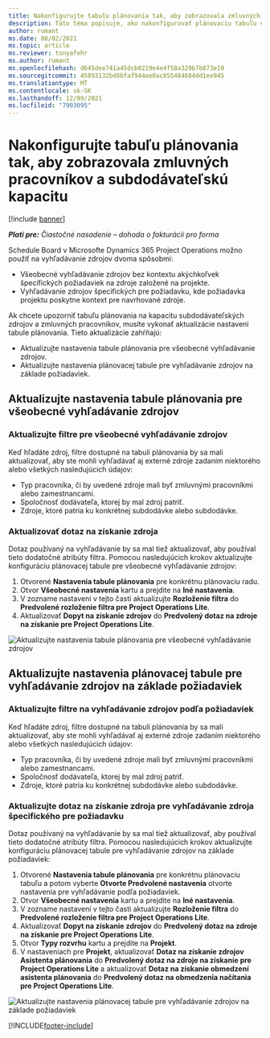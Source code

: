 ```yaml
---
title: Nakonfigurujte tabuľu plánovania tak, aby zobrazovala zmluvných pracovníkov a subdodávateľskú kapacitu
description: Táto téma popisuje, ako nakonfigurovať plánovaciu tabuľu v spoločnosti Microsoft Dynamics 365 Project Operations ukázať kapacitu subdodávateľských zdrojov pri personálnom zabezpečení požiadaviek na zdroje projektu.
author: rumant
ms.date: 08/02/2021
ms.topic: article
ms.reviewer: tonyafehr
ms.author: rumant
ms.openlocfilehash: d645dee741a45dcb0219e4e4f58a329b7b873e10
ms.sourcegitcommit: 45893132bd8bfaf944ee0ac855484684dd1ee945
ms.translationtype: MT
ms.contentlocale: sk-SK
ms.lasthandoff: 12/09/2021
ms.locfileid: "7903095"
---
```

# <a name="configure-schedule-board-to-show-contract-workers-and-subcontracted-capacity"></a>Nakonfigurujte tabuľu plánovania tak, aby zobrazovala zmluvných pracovníkov a subdodávateľskú kapacitu 

[!include [banner](../../includes/dataverse-preview.md)]

_**Platí pre:** Čiastočné nasadenie – dohoda o fakturácii pro forma_

Schedule Board v Microsofte Dynamics 365 Project Operations možno použiť na vyhľadávanie zdrojov dvoma spôsobmi:

- Všeobecné vyhľadávanie zdrojov bez kontextu akýchkoľvek špecifických požiadaviek na zdroje založené na projekte.
- Vyhľadávanie zdrojov špecifických pre požiadavku, kde požiadavka projektu poskytne kontext pre navrhované zdroje.

Ak chcete upozorniť tabuľu plánovania na kapacitu subdodávateľských zdrojov a zmluvných pracovníkov, musíte vykonať aktualizácie nastavení tabule plánovania. Tieto aktualizácie zahŕňajú: 
- Aktualizujte nastavenia tabule plánovania pre všeobecné vyhľadávanie zdrojov.
- Aktualizujte nastavenia plánovacej tabule pre vyhľadávanie zdrojov na základe požiadaviek.

## <a name="update-schedule-board-settings-for-general-resource-search"></a>Aktualizujte nastavenia tabule plánovania pre všeobecné vyhľadávanie zdrojov
### <a name="update-filters-for-general-resource-search"></a>Aktualizujte filtre pre všeobecné vyhľadávanie zdrojov
Keď hľadáte zdroj, filtre dostupné na tabuli plánovania by sa mali aktualizovať, aby ste mohli vyhľadávať aj externé zdroje zadaním niektorého alebo všetkých nasledujúcich údajov:
  - Typ pracovníka, či by uvedené zdroje mali byť zmluvnými pracovníkmi alebo zamestnancami.
  - Spoločnosť dodávateľa, ktorej by mal zdroj patriť.
  - Zdroje, ktoré patria ku konkrétnej subdodávke alebo subdodávke.
    
### <a name="update-retrieve-resource-query"></a>Aktualizovať dotaz na získanie zdroja
Dotaz používaný na vyhľadávanie by sa mal tiež aktualizovať, aby používal tieto dodatočné atribúty filtra. Pomocou nasledujúcich krokov aktualizujte konfiguráciu plánovacej tabule pre všeobecné vyhľadávanie zdrojov:  
1. Otvorené **Nastavenia tabule plánovania** pre konkrétnu plánovaciu radu.
2. Otvor **Všeobecné nastavenia** kartu a prejdite na **Iné nastavenia**.
3. V zozname nastavení v tejto časti aktualizujte **Rozloženie filtra** do **Predvolené rozloženie filtra pre Project Operations Lite**.
4. Aktualizovať **Dopyt na získanie zdrojov** do **Predvolený dotaz na zdroje na získanie pre Project Operations Lite**.

![Aktualizujte nastavenia tabule plánovania pre všeobecné vyhľadávanie zdrojov](../media/BoardSettings.png)  

## <a name="update-schedule-board-settings-for-requirementbased-resource-search"></a>Aktualizujte nastavenia plánovacej tabule pre vyhľadávanie zdrojov na základe požiadaviek
### <a name="update-filters-for-requirement-specific-resource-search"></a>Aktualizujte filtre na vyhľadávanie zdrojov podľa požiadaviek 
Keď hľadáte zdroj, filtre dostupné na tabuli plánovania by sa mali aktualizovať, aby ste mohli vyhľadávať aj externé zdroje zadaním niektorého alebo všetkých nasledujúcich údajov:
 - Typ pracovníka, či by uvedené zdroje mali byť zmluvnými pracovníkmi alebo zamestnancami.
 - Spoločnosť dodávateľa, ktorej by mal zdroj patriť.
 - Zdroje, ktoré patria ku konkrétnej subdodávke alebo subdodávke.

### <a name="update-retrieve-resource-query-for-requirement-specific-resource-search"></a>Aktualizujte dotaz na získanie zdroja pre vyhľadávanie zdroja špecifického pre požiadavku 
Dotaz používaný na vyhľadávanie by sa mal tiež aktualizovať, aby používal tieto dodatočné atribúty filtra. Pomocou nasledujúcich krokov aktualizujte konfiguráciu plánovacej tabule pre vyhľadávanie zdrojov na základe požiadaviek:

1. Otvorené **Nastavenia tabule plánovania** pre konkrétnu plánovaciu tabuľu a potom vyberte **Otvorte Predvolené nastavenia** otvorte nastavenia pre vyhľadávanie podľa požiadaviek.
2. Otvor **Všeobecné nastavenia** kartu a prejdite na **Iné nastavenia**.
3. V zozname nastavení v tejto časti aktualizujte **Rozloženie filtra** do **Predvolené rozloženie filtra pre Project Operations Lite**.
4. Aktualizovať **Dopyt na získanie zdrojov** do **Predvolený dotaz na zdroje na získanie pre Project Operations Lite**.
5. Otvor **Typy rozvrhu** kartu a prejdite na **Projekt**.
6. V nastaveniach pre **Projekt**, aktualizovať **Dotaz na získanie zdrojov Asistenta plánovania** do **Predvolený dotaz na zdroje na získanie pre Project Operations Lite** a aktualizovať **Dotaz na získanie obmedzení asistenta plánovania** do **Predvolený dotaz na obmedzenia načítania pre Project Operations Lite**.

![Aktualizujte nastavenia plánovacej tabule pre vyhľadávanie zdrojov na základe požiadaviek](../media/SASettings.png)  

[!INCLUDE[footer-include](../../includes/footer-banner.md)]
